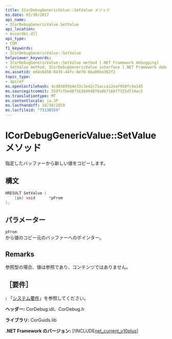 ```yaml
---
title: ICorDebugGenericValue::SetValue メソッド
ms.date: 03/30/2017
api_name:
- ICorDebugGenericValue.SetValue
api_location:
- mscordbi.dll
api_type:
- COM
f1_keywords:
- ICorDebugGenericValue::SetValue
helpviewer_keywords:
- ICorDebugGenericValue::SetValue method [.NET Framework debugging]
- SetValue method, ICorDebugGenericValue interface [.NET Framework debugging]
ms.assetid: ed4c6458-0435-44fc-8e78-8ba00be362f2
topic_type:
- apiref
ms.openlocfilehash: 4cd03895b4e33c3e42c71acca12eaf950fc9a145
ms.sourcegitcommit: 559fcfbe4871636494870a8b716bf7325df34ac5
ms.translationtype: MT
ms.contentlocale: ja-JP
ms.lasthandoff: 10/30/2019
ms.locfileid: "73138559"
---
```

# <a name="icordebuggenericvaluesetvalue-method"></a>ICorDebugGenericValue::SetValue メソッド
指定したバッファーから新しい値をコピーします。  
  
## <a name="syntax"></a>構文  
  
```cpp  
HRESULT SetValue (  
    [in] void      *pFrom  
);  
```  
  
## <a name="parameters"></a>パラメーター  
 `pFrom`  
 から値のコピー元のバッファーへのポインター。  
  
## <a name="remarks"></a>Remarks  
 参照型の場合、値は参照であり、コンテンツではありません。  
  
## <a name="requirements"></a>［要件］  
 **:** 「[システム要件](../../../../docs/framework/get-started/system-requirements.md)」を参照してください。  
  
 **ヘッダー:** CorDebug.idl、CorDebug.h  
  
 **ライブラリ:** CorGuids.lib  
  
 **.NET Framework のバージョン:** [!INCLUDE[net_current_v10plus](../../../../includes/net-current-v10plus-md.md)]
